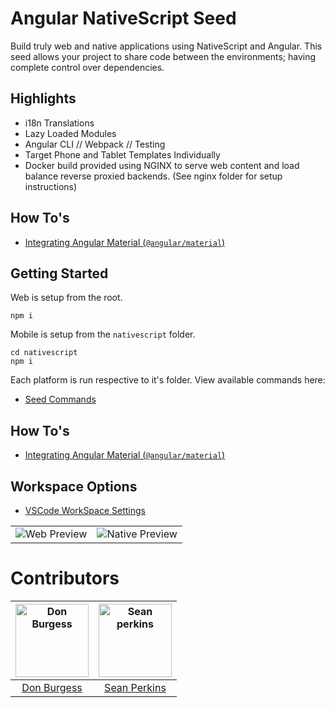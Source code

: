 # Angular NativeScript Seed

Build truly web and native applications using NativeScript and Angular. This seed allows your project to share code between the environments; having complete control over dependencies.

## Highlights
- i18n Translations
- Lazy Loaded Modules
- Angular CLI // Webpack // Testing
- Target Phone and Tablet Templates Individually
- Docker build provided using NGINX to serve web content and load balance reverse proxied backends. (See nginx folder for setup instructions)

## How To's
- [Integrating Angular Material (`@angular/material`)](https://github.com/TeamMaestro/angular-native-seed/wiki/Integrating-Material-for-Web)

## Getting Started

Web is setup from the root.

```
npm i
```

Mobile is setup from the `nativescript` folder.

```
cd nativescript
npm i
```

Each platform is run respective to it's folder. View available commands here:

- [Seed Commands](https://github.com/TeamMaestro/angular-native-seed/wiki/Seed-Commands)

## How To's
- [Integrating Angular Material (`@angular/material`)](https://github.com/TeamMaestro/angular-native-seed/wiki/Integrating-Material-for-Web)

## Workspace Options
- [VSCode WorkSpace Settings](https://github.com/TeamMaestro/angular-native-seed/wiki/Optional:-VSCode-WorkSpace-Settings)

| | |
|:---: |:---:|
|![Web Preview](https://i.gyazo.com/1ba4d3be7b7332ce91bd6715dc752d8b.gif)|![Native Preview](https://i.gyazo.com/0a88b56cff9af632f618e5b123502f5f.gif)|

# Contributors 

[<img alt="Don Burgess" src="https://avatars1.githubusercontent.com/u/7612751?v=3&s=117" width="117">](https://github.com/db3dev) | [<img alt="Sean perkins" src="https://avatars1.githubusercontent.com/u/13732623?v=3&s=117" width="117">](https://github.com/sean-perkins) |
:---: |:---: |
[Don Burgess](https://github.com/db3dev) |[Sean Perkins](https://github.com/sean-perkins)|
